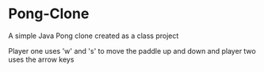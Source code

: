 # Pong-Clone
A simple Java Pong clone created as a class project

Player one uses 'w' and 's' to move the paddle up and down and player two uses the arrow keys